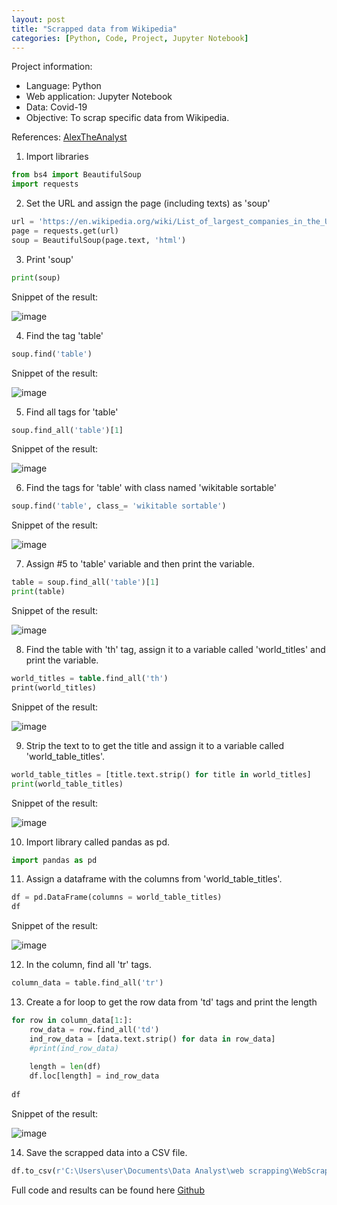 ```yaml
---
layout: post
title: "Scrapped data from Wikipedia"
categories: [Python, Code, Project, Jupyter Notebook]
---
```


Project information: 
+ Language: Python
+ Web application: Jupyter Notebook
+ Data: Covid-19
+ Objective: To scrap specific data from Wikipedia.


References: [AlexTheAnalyst](https://www.youtube.com/watch?v=qfyynHBFOsM&list=PLUaB-1hjhk8H48Pj32z4GZgGWyylqv85f)

1) Import libraries
```python
from bs4 import BeautifulSoup
import requests
```

2) Set the URL and assign the page (including texts) as 'soup'
```python
url = 'https://en.wikipedia.org/wiki/List_of_largest_companies_in_the_United_States_by_revenue'
page = requests.get(url)
soup = BeautifulSoup(page.text, 'html')
```

3) Print 'soup'
```python
print(soup)
```
Snippet of the result:

![image](https://github.com/user-attachments/assets/99647095-d637-4fe7-833d-cec5c822e57d)

4) Find the tag 'table'
```python
soup.find('table')
```
Snippet of the result:

![image](https://github.com/user-attachments/assets/a98e2779-c76d-4957-9313-2861c13113ce)

5) Find all tags for 'table'
```python
soup.find_all('table')[1]
```
Snippet of the result:

![image](https://github.com/user-attachments/assets/7f301b19-9070-4ec8-af14-6f75deca53d8)

6) Find the tags for 'table' with class named 'wikitable sortable'
```python
soup.find('table', class_= 'wikitable sortable')
```
Snippet of the result:

![image](https://github.com/user-attachments/assets/7447da80-7b3c-43c5-bd11-aac43fd7bf66)

7) Assign #5 to 'table' variable and then print the variable.
```python
table = soup.find_all('table')[1]
print(table)
```
Snippet of the result:

![image](https://github.com/user-attachments/assets/e9a8e56f-22d7-4550-a32b-3d4bc076d05c)

8) Find the table with 'th' tag, assign it to a variable called 'world_titles' and print the variable.
```sql
world_titles = table.find_all('th')
print(world_titles)
```
Snippet of the result:

![image](https://github.com/user-attachments/assets/29882ac1-5ad6-4ec7-b7a8-e8cec7147001)

9) Strip the text to to get the title and assign it to a variable called 'world_table_titles'.
```python
world_table_titles = [title.text.strip() for title in world_titles]
print(world_table_titles)
```
Snippet of the result:

![image](https://github.com/user-attachments/assets/a2405ba4-8cb7-4a7b-8b45-e31e9af0f90e)

10) Import library called pandas as pd.
```python
import pandas as pd
```

11) Assign a dataframe with the columns from 'world_table_titles'.
```python
df = pd.DataFrame(columns = world_table_titles)
df
```
Snippet of the result:

![image](https://github.com/user-attachments/assets/d2393446-2aaa-4967-b5bd-46f2ad9ea7d2)

12) In the column, find all 'tr' tags.
```python
column_data = table.find_all('tr')
```

13) Create a for loop to get the row data from 'td' tags and print the length
```python
for row in column_data[1:]:
    row_data = row.find_all('td')
    ind_row_data = [data.text.strip() for data in row_data]
    #print(ind_row_data)
    
    length = len(df)
    df.loc[length] = ind_row_data
    
df 
```
Snippet of the result:

![image](https://github.com/user-attachments/assets/32c7f796-f7b5-404f-9856-ccadb18bc3e8)

14) Save the scrapped data into a CSV file.
```python
df.to_csv(r'C:\Users\user\Documents\Data Analyst\web scrapping\WebScrappedCompanies.csv', index = False)
```

Full code and results can be found here [Github](https://github.com/imanazmi/PortfolioProjects/blob/main/Scrapping%20data%20from%20Wikipedia.ipynb)




